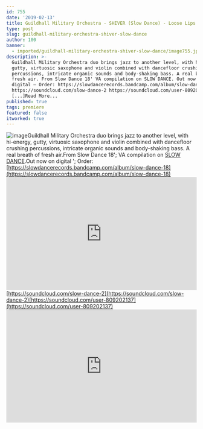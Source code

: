```yaml
---
id: 755
date: '2019-02-13'
title: Guildhall Military Orchestra - SHIVER (Slow Dance) - Loose Lips
type: post
slug: guildhall-military-orchestra-shiver-slow-dance
author: 100
banner:
  - imported/guildhall-military-orchestra-shiver-slow-dance/image755.jpeg
description: >-
  Guildhall Military Orchestra duo brings jazz to another level, with hi-energy,
  gutty, virtuosic saxophone and violin combined with dancefloor crushing
  percussions, intricate organic sounds and body-shaking bass. A real breath of
  fresh air. From Slow Dance 18' VA compilation on SLOW DANCE. Out now on
  digital – Order: https://slowdancerecords.bandcamp.com/album/slow-dance-18
  https://soundcloud.com/slow-dance-2 https://soundcloud.com/user-809202137
  [...]Read More...
published: true
tags: premiere
featured: false
itworked: true
---
```

![image](../imported/guildhall-military-orchestra-shiver-slow-dance/image755.jpeg)Guildhall Military Orchestra duo brings jazz to another level, with hi-energy, gutty, virtuosic saxophone and violin combined with dancefloor crushing percussions, intricate organic sounds and body-shaking bass. A real breath of fresh air.From Slow Dance 18'; VA compilation on [SLOW DANCE](https://slowdancerecords.bandcamp.com).Out now on digital '; Order: [https://slowdancerecords.bandcamp.com/album/slow-dance-18](https://slowdancerecords.bandcamp.com/album/slow-dance-18)<iframe width='100%' height='300' scrolling='no' frameborder='no' allow='autoplay' src='https://w.soundcloud.com/player/?url=https%3A//api.soundcloud.com/tracks/574876845&color=%23ff5500&auto_play=false&hide_related=false&show_comments=true&show_user=true&show_reposts=false&show_teaser=true'></iframe>[https://soundcloud.com/slow-dance-2](https://soundcloud.com/slow-dance-2)[https://soundcloud.com/user-809202137](https://soundcloud.com/user-809202137)<iframe width='100%' height='300' scrolling='no' frameborder='no' allow='autoplay' src='https://www.youtube.com/embed/S0uFWr-6bR0'></iframe>